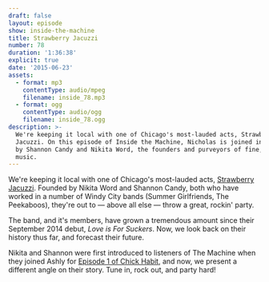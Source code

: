 ```yaml
---
draft: false
layout: episode
show: inside-the-machine
title: Strawberry Jacuzzi
number: 78
duration: '1:36:38'
explicit: true
date: '2015-06-23'
assets:
  - format: mp3
    contentType: audio/mpeg
    filename: inside_78.mp3
  - format: ogg
    contentType: audio/ogg
    filename: inside_78.ogg
description: >-
  We're keeping it local with one of Chicago's most-lauded acts, Strawberry
  Jacuzzi. On this episode of Inside the Machine, Nicholas is joined in-studio
  by Shannon Candy and Nikita Word, the founders and purveyors of fine, pop-punk
  music.
---
```

We're keeping it local with one of Chicago's most-lauded acts, [Strawberry Jacuzzi](https://www.facebook.com/StrawberryJacuzziBand). Founded by Nikita Word and Shannon Candy, both who have worked in a number of Windy City bands (Summer Girlfriends, The Peekaboos), they're out to &mdash; above all else &mdash; throw a great, rockin' party.

The band, and it's members, have grown a tremendous amount since their September 2014 debut, *Love is For Suckers*. Now, we look back on their history thus far, and forecast their future.

Nikita and Shannon were first introduced to listeners of The Machine when they joined Ashly for [Episode 1 of Chick Habit](/programs/chick-habit/1), and now, we present a different angle on their story. Tune in, rock out, and party hard!